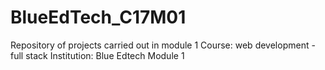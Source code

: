 # BlueEdTech_C17M01
Repository of projects carried out in module 1
Course: web development - full stack
Institution: Blue Edtech
Module 1
